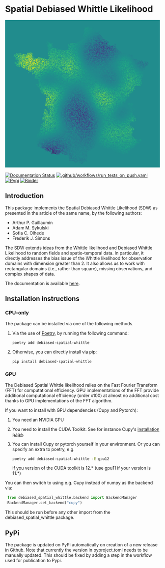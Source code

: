 # Spatial Debiased Whittle Likelihood

![Image](logo.png)

[![Documentation Status](https://readthedocs.org/projects/debiased-spatial-whittle/badge/?version=latest)](https://debiased-spatial-whittle.readthedocs.io/en/latest/?badge=latest)
[![.github/workflows/run_tests_on_push.yaml](https://github.com/arthurBarthe/debiased-spatial-whittle/actions/workflows/run_tests_on_push.yaml/badge.svg)](https://github.com/arthurBarthe/debiased-spatial-whittle/actions/workflows/run_tests_on_push.yaml)
[![Pypi](https://github.com/arthurBarthe/debiased-spatial-whittle/actions/workflows/pypi.yml/badge.svg)](https://github.com/arthurBarthe/debiased-spatial-whittle/actions/workflows/pypi.yml)
[![Binder](https://mybinder.org/badge_logo.svg)](https://mybinder.org/v2/gh/arthurBarthe/debiased-spatial-whittle/master)

## Introduction

This package implements the Spatial Debiased Whittle Likelihood (SDW) as presented in the article of the same name, by the following authors:

- Arthur P. Guillaumin
- Adam M. Sykulski
- Sofia C. Olhede
- Frederik J. Simons

The SDW extends ideas from the Whittle likelihood and Debiased Whittle Likelihood to random fields and spatio-temporal data. In particular, it directly addresses the bias issue of the Whittle likelihood for observation domains with dimension greater than 2. It also allows us to work with rectangular domains (i.e., rather than square), missing observations, and complex shapes of data.

The documentation is available [here](https://debiased-spatial-whittle.readthedocs.io/en/latest/?badge=latest).

## Installation instructions

### CPU-only

The package can be installed via one of the following methods.

1. Via the use of [Poetry](https://python-poetry.org/), by running the following command:

   ```bash
   poetry add debiased-spatial-whittle
   ```

2. Otherwise, you can directly install via pip:

    ```bash
    pip install debiased-spatial-whittle
    ```

### GPU
The Debiased Spatial Whittle likelihood relies on the Fast Fourier Transform (FFT) for computational efficiency.
GPU implementations of the FFT provide additional computational efficiency (order x100) at almost no additional cost thanks to GPU implementations of the FFT algorithm.

If you want to install with GPU dependencies (Cupy and Pytorch):

1. You need an NVIDIA GPU
2. You need to install the CUDA Toolkit. See for instance Cupy's [installation page](https://docs.cupy.dev/en/stable/install.html).
3. You can install Cupy or pytorch yourself in your environment. Or you can specify an extra to poetry, e.g.

   ```bash
   poetry add debiased-spatial-whittle -E gpu12
   ```
   if you version of the CUDA toolkit is 12.* (use gpu11 if your version is 11.*)

You can then switch to using e.g. Cupy instead of numpy as the backend via:

   ```python
    from debiased_spatial_whittle.backend import BackendManager
    BackendManager.set_backend("cupy")
   ```

This should be run before any other import from the debiased_spatial_whittle package.


## PyPi
The package is updated on PyPi automatically on creation of a new
release in Github. Note that currently the version in pyproject.toml
needs to be manually updated. This should be fixed by adding
a step in the workflow used for publication to Pypi.
